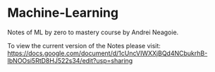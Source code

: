 # Machine-Learning
Notes of ML by zero to mastery course by Andrei Neagoie.

To view the current version of the Notes please visit: https://docs.google.com/document/d/1cUncVIWXXjBQd4NCbukrhB-IbNOOsi5RtD8HJ522s34/edit?usp=sharing
